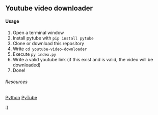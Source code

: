 ## Youtube video downloader

#### Usage

1. Open a terminal window
2. Install pytube with ``pip install pytube``
3. Clone or download this repository
4. Write ``cd youtube-video-downloader``
5. Execute ``py index.py``
6. Write a valid youtube link (if this exist and is valid, the video will be downloaded)
7. Done!


###### Resources
[Python](https://www.python.org/)
[PyTube](https://pytube.io/en/latest/index.html)


:)